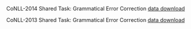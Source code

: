 CoNLL-2014 Shared Task: Grammatical Error Correction [data download](https://www.comp.nus.edu.sg/~nlp/conll14st.html)



CoNLL-2013 Shared Task: Grammatical Error Correction [data download](https://www.comp.nus.edu.sg/~nlp/conll13st.html)


 